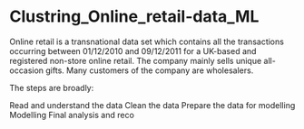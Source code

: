 # Clustring_Online_retail-data_ML
Online retail is a transnational data set which contains all the transactions occurring between 01/12/2010 and 09/12/2011 for a UK-based and registered non-store online retail. The company mainly sells unique all-occasion gifts. Many customers of the company are wholesalers.

The steps are broadly:

Read and understand the data
Clean the data
Prepare the data for modelling
Modelling
Final analysis and reco
